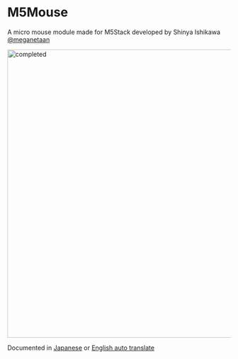 # M5Mouse
A micro mouse module made for M5Stack developed by Shinya Ishikawa [@meganetaan](https://twitter.com/meganetaaan)

<img src="https://github.com/samuk/M5Mouse/blob/master/schematics/m5mouse/M5mouseImage.jpg" alt="completed" width="650"/>


Documented in [Japanese](https://rt-net.jp/mobility/archives/category/original/shishikawa-originalmouse) or [English auto translate](https://1-rt--net-jp.translate.goog/mobility/archives/category/original/shishikawa-originalmouse?_x_tr_sl=auto&_x_tr_tl=en&_x_tr_hl=en-GB&_x_tr_pto=nui&_x_tr_enc=1
)




